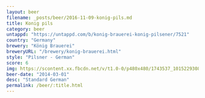 ```yaml
---
layout: beer
filename: _posts/beer/2016-11-09-konig-pils.md
title: Konig pils
category: beer
untappd: "https://untappd.com/b/konig-brauerei-konig-pilsener/7521"
country: "Germany"
brewery: "König Brauerei"
breweryURL: "/brewery/konig-brauerei.html"
style: "Pilsner - German"
score: 6
img: https://scontent.xx.fbcdn.net/v/t1.0-0/p480x480/1743537_10152293088048745_37653094_n.jpg?_nc_cat=0&oh=133fcc6ab80aac5ce47a901d81240c3c&oe=5B821587
beer-date: "2014-03-01"
desc: "Standard German"
permalink: /beer/:title.html
---
```

